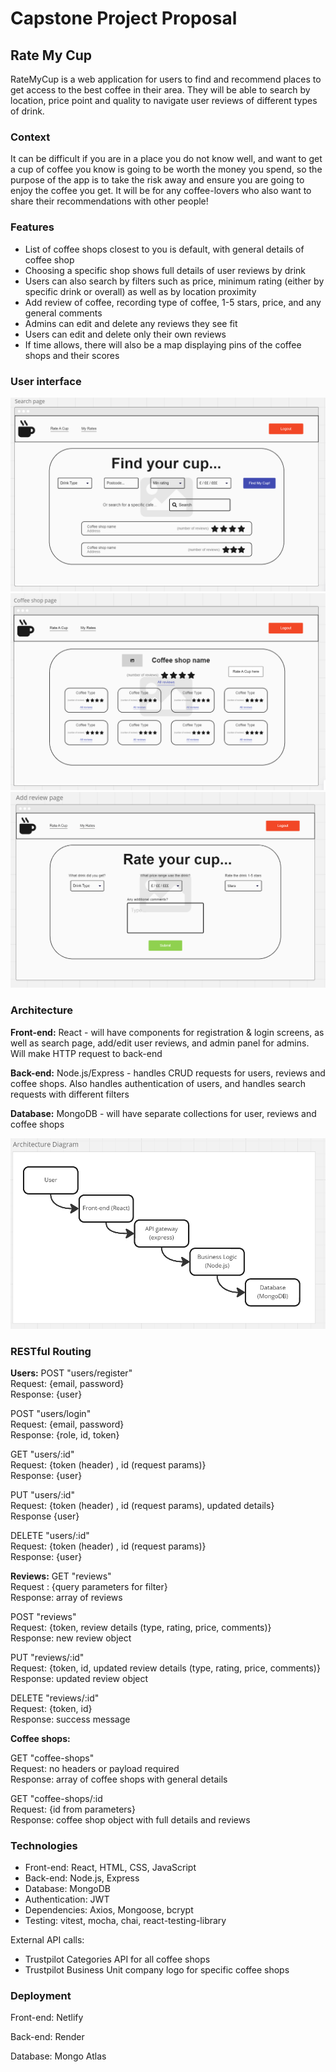 # Capstone Project Proposal

## Rate My Cup 

RateMyCup is a web application for users to find and recommend places to get access to the best coffee in their area. They will be able to search by location, price point and quality to navigate user reviews of different types of drink.

### Context 

It can be difficult if you are in a place you do not know well, and want to get a cup of coffee you know is going to be worth the money you spend, so the purpose of the app is to take the risk away and ensure you are going to enjoy the coffee you get. It will be for any coffee-lovers who also want to share their recommendations with other people!

### Features

* List of coffee shops closest to you is default, with general details of coffee shop
* Choosing a specific shop shows full details of user reviews by drink
* Users can also search by filters such as price, minimum rating (either by specific drink or overall) as well as by location proximity
* Add review of coffee, recording type of coffee, 1-5 stars, price, and any general comments
* Admins can edit and delete any reviews they see fit
* Users can edit and delete only their own reviews
* If time allows, there will also be a map displaying pins of the coffee shops and their scores

### User interface

![search page wireframe](./pictures/search-page-wireframe.png)
![coffee shop wireframe](./pictures/coffee-shop-wireframe.png)
![add review wireframe](./pictures/add-review-wireframe.png)

### Architecture
**Front-end:**
React - will have components for registration & login screens, as well as search page, add/edit user reviews, and admin panel for admins. Will make HTTP request to back-end

**Back-end:**
Node.js/Express - handles CRUD requests for users, reviews and coffee shops. Also handles authentication of users, and handles search requests with different filters

**Database:**
MongoDB - will have separate collections for user, reviews and coffee shops

![architecture diagram](./pictures/architecture-diagram.png)

### RESTful Routing

**Users:**
POST "users/register"  
Request: {email, password}  
Response: {user}

POST "users/login"  
Request: {email, password}  
Response: {role, id, token}

GET "users/:id"  
Request: {token (header) , id (request params)}  
Response: {user}

PUT "users/:id"  
Request: {token (header) , id (request params), updated details}  
Response {user}  

DELETE "users/:id"  
Request: {token (header) , id (request params)}  
Response: {user}

**Reviews:**
GET "reviews"  
Request : {query parameters for filter}  
Response: array of reviews

POST "reviews"  
Request: {token, review details (type, rating, price, comments)}  
Response: new review object

PUT "reviews/:id"  
Request: {token, id, updated review details (type, rating, price, comments)}  
Response: updated review object

DELETE "reviews/:id"  
Request: {token, id}  
Response: success message

**Coffee shops:**

GET "coffee-shops"  
Request: no headers or payload required  
Response: array of coffee shops with general details

GET "coffee-shops/:id  
Request: {id from parameters}  
Response: coffee shop object with full details and reviews

### Technologies

* Front-end: React, HTML, CSS, JavaScript
* Back-end: Node.js, Express
* Database: MongoDB
* Authentication: JWT
* Dependencies: Axios, Mongoose, bcrypt
* Testing: vitest, mocha, chai, react-testing-library
  
External API calls:

* Trustpilot Categories API for all coffee shops
* Trustpilot Business Unit company logo for specific coffee shops

### Deployment

Front-end: Netlify

Back-end: Render

Database: Mongo Atlas
